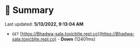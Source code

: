 # 📖 Summary
Last updated: **5/13/2022, 9:13:04 AM**

- `GET` [https://Bhadwa-sala.toxicblte.repl.co](https://Bhadwa-sala.toxicblte.repl.co) - **Down** (12401ms)
